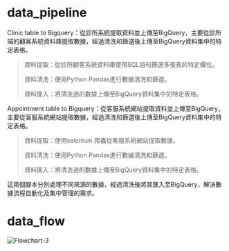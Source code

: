 # data_pipeline

Clinic table to Bigquery：從診所系統提取資料並上傳至BigQuery，主要從診所端的顧客系統資料庫提取數據，經過清洗和篩選後上傳至BigQuery資料集中的特定表格。

>資料提取：從診所顧客系統資料庫使用SQL語句篩選多張表的特定欄位。
>
>資料清洗：使用Python Pandas進行數據清洗和篩選。
>
>資料匯入：將清洗過的數據上傳至BigQuery資料集中的特定表格。

Appointment table to Bigquery：從客服系統網站提取資料並上傳至BigQuery，主要從客服系統網站提取數據，經過清洗和篩選後上傳至BigQuery資料集中的特定表格。


>資料提取：使用selenium 爬蟲從客服系統網站提取數據。
>
>資料清洗：使用Python Pandas進行數據清洗和篩選。
>
>資料匯入：將清洗過的數據上傳至BigQuery資料集中的特定表格。

這兩個腳本分別處理不同來源的數據，經過清洗後將其匯入至BigQuery，解決數據流程自動化及集中管理的需求。

# data_flow
![Flowchart-3](https://github.com/eatinglai/data_pipeline/assets/139863864/1431487f-4811-4117-830e-fd06d8eb175a)





